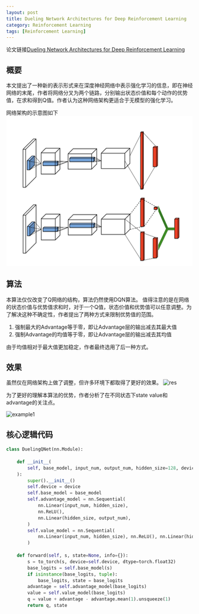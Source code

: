 ```yaml
---
layout: post
title: Dueling Network Architectures for Deep Reinforcement Learning
category: Reinforcement Learning
tags: [Reinforcement Learning]
---
```


论文链接[Dueling Network Architectures for Deep Reinforcement Learning](https://arxiv.org/abs/1511.06581)

## 概要
本文提出了一种新的表示形式来在深度神经网络中表示强化学习的信息，即在神经网络的末尾，作者将网络分叉为两个链路，分别输出状态价值和每个动作的优势值，在求和得到Q值。作者认为这种网络架构更适合于无模型的强化学习。

网络架构的示意图如下
![截屏2020-08-28 下午4.09.27](https://raw.githubusercontent.com/lanpartis/DocsPics/master/images_for_docs/%E6%88%AA%E5%B1%8F2020-08-28%20%E4%B8%8B%E5%8D%884.09.27.png)

## 算法

本算法仅仅改变了Q网络的结构，算法仍然使用DQN算法。
值得注意的是在网络的状态价值与优势值求和时，对于一个Q值，状态价值和优势值可以任意调整。为了解决这种不确定性，作者提出了两种方式来限制优势值的范围。
1. 强制最大的Advantage等于零，即让Advantage层的输出减去其最大值
2. 强制Advantage的均值等于零，即让Advantage层的输出减去其均值

由于均值相对于最大值更加稳定，作者最终选用了后一种方式。

## 效果
虽然仅在网络架构上做了调整，但许多环境下都取得了更好的效果。
![res
](https://raw.githubusercontent.com/lanpartis/DocsPics/master/images_for_docs/%0A.png)

为了更好的理解本算法的优势，作者分析了在不同状态下state value和advantage的关注点。

![example1](https://raw.githubusercontent.com/lanpartis/DocsPics/master/images_for_docs/%0A1.png)
## 核心逻辑代码

```python
class DuelingQNet(nn.Module):

    def __init__(
        self, base_model, input_num, output_num, hidden_size=128, device="cpu"
    ):
        super().__init__()
        self.device = device
        self.base_model = base_model
        self.advantage_model = nn.Sequential(
            nn.Linear(input_num, hidden_size),
            nn.ReLU(),
            nn.Linear(hidden_size, output_num),
        )
        self.value_model = nn.Sequential(
            nn.Linear(input_num, hidden_size), nn.ReLU(), nn.Linear(hidden_size, 1)
        )

    def forward(self, s, state=None, info={}):
        s = to_torch(s, device=self.device, dtype=torch.float32)
        base_logits = self.base_model(s)
        if isinstance(base_logits, tuple):
            base_logits, state = base_logits
        advantage = self.advantage_model(base_logits)
        value = self.value_model(base_logits)
        q = value + advantage - advantage.mean(1).unsqueeze(1)
        return q, state

```